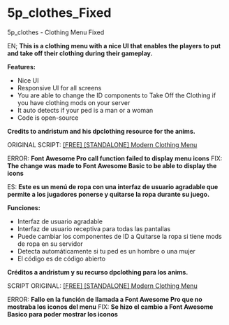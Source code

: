 # 5p_clothes_Fixed
5p_clothes - Clothing Menu Fixed


EN; **This is a clothing menu with a nice UI that enables the players to put and take off their clothing during their gameplay.**

**Features:**

* Nice UI
* Responsive UI for all screens
* You are able to change the ID components to Take Off the Clothing if you have clothing mods on your server
* It auto detects if your ped is a man or a woman
* Code is open-source

**Credits to andristum and his dpclothing resource for the anims.**

ORIGINAL SCRIPT: [[FREE] [STANDALONE] Modern Clothing Menu](https://forum.cfx.re/t/free-standalone-modern-clothing-menu/4917648)

ERROR: **Font Awesome Pro call function failed to display menu icons**
FIX: **The change was made to Font Awesome Basic to be able to display the icons**

ES: **Este es un menú de ropa con una interfaz de usuario agradable que permite a los jugadores ponerse y quitarse la ropa durante su juego.**

**Funciones:**

* Interfaz de usuario agradable
* Interfaz de usuario receptiva para todas las pantallas
* Puede cambiar los componentes de ID a Quitarse la ropa si tiene mods de ropa en su servidor
* Detecta automáticamente si tu ped es un hombre o una mujer
* El código es de código abierto

**Créditos a andristum y su recurso dpclothing para los anims.**

SCRIPT ORIGINAL: [[FREE] [STANDALONE] Modern Clothing Menu](https://forum.cfx.re/t/free-standalone-modern-clothing-menu/4917648)

ERROR: **Fallo en la función de llamada a Font Awesome Pro que no mostraba los iconos del menu** 
FIX: **Se hizo el cambio a Font Awesome Basico para poder mostrar los iconos**
